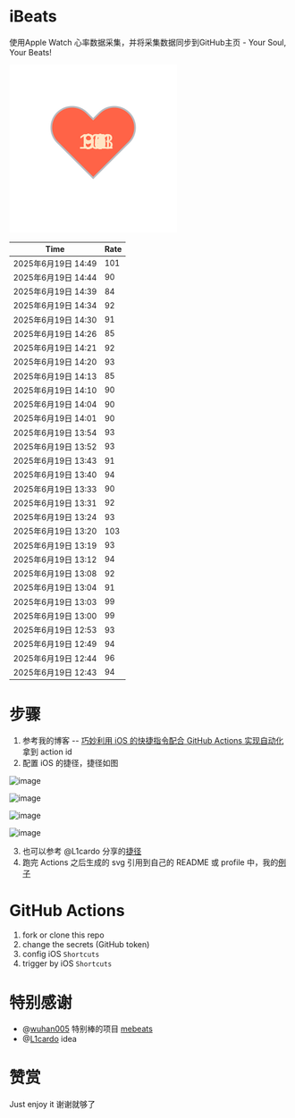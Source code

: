 # iBeats
使用Apple Watch 心率数据采集，并将采集数据同步到GitHub主页 - Your Soul, Your Beats!

![](./files/heart.svg)

<!--START_SECTION:my_heart_rate-->
| Time | Rate | 
 | ---- | ---- | 
| 2025年6月19日 14:49 | 101 |
| 2025年6月19日 14:44 | 90 |
| 2025年6月19日 14:39 | 84 |
| 2025年6月19日 14:34 | 92 |
| 2025年6月19日 14:30 | 91 |
| 2025年6月19日 14:26 | 85 |
| 2025年6月19日 14:21 | 92 |
| 2025年6月19日 14:20 | 93 |
| 2025年6月19日 14:13 | 85 |
| 2025年6月19日 14:10 | 90 |
| 2025年6月19日 14:04 | 90 |
| 2025年6月19日 14:01 | 90 |
| 2025年6月19日 13:54 | 93 |
| 2025年6月19日 13:52 | 93 |
| 2025年6月19日 13:43 | 91 |
| 2025年6月19日 13:40 | 94 |
| 2025年6月19日 13:33 | 90 |
| 2025年6月19日 13:31 | 92 |
| 2025年6月19日 13:24 | 93 |
| 2025年6月19日 13:20 | 103 |
| 2025年6月19日 13:19 | 93 |
| 2025年6月19日 13:12 | 94 |
| 2025年6月19日 13:08 | 92 |
| 2025年6月19日 13:04 | 91 |
| 2025年6月19日 13:03 | 99 |
| 2025年6月19日 13:00 | 99 |
| 2025年6月19日 12:53 | 93 |
| 2025年6月19日 12:49 | 94 |
| 2025年6月19日 12:44 | 96 |
| 2025年6月19日 12:43 | 94 |

<!--END_SECTION:my_heart_rate-->

# 步骤
1. 参考我的博客 -- [巧妙利用 iOS 的快捷指令配合 GitHub Actions 实现自动化](https://github.com/yihong0618/gitblog/issues/198) 拿到 action id
2. 配置 iOS 的捷径，捷径如图

![image](https://user-images.githubusercontent.com/15976103/122154218-0db0b480-ce97-11eb-93bb-5aec07c558dc.png)

![image](https://user-images.githubusercontent.com/15976103/122154236-186b4980-ce97-11eb-8e4b-70551a0391ae.png)

![image](https://user-images.githubusercontent.com/15976103/122154268-2d47dd00-ce97-11eb-902e-3acf292265a9.png)

![image](https://user-images.githubusercontent.com/15976103/122174055-fa144680-ceb4-11eb-9be2-3eb83cd516f7.png)

3. 也可以参考 @L1cardo 分享的[捷径](https://www.icloud.com/shortcuts/6ab6047b459c41ad822ad6b94b1c03d4)
4. 跑完 Actions 之后生成的 svg 引用到自己的 README 或 profile 中，我的[例子](https://github.com/yihong0618) 

# GitHub Actions

1. fork or clone this repo
2. change the secrets (GitHub token)
3. config iOS `Shortcuts` 
4. trigger by iOS `Shortcuts`

# 特别感谢
- @[wuhan005](https://github.com/wuhan005) 特别棒的项目 [mebeats](https://github.com/wuhan005/mebeats)
- @[L1cardo](https://github.com/L1cardo) idea

# 赞赏
Just enjoy it
谢谢就够了
